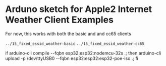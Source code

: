 # Arduno sketch for Apple2 Internet Weather Client Examples

For now, this works with both the basic and and cc65 clients

`../15_fixed_essid_weather-basic`
`../15_fixed_essid_weather-cc65`

if arduino-cli compile --fqbn esp32:esp32:nodemcu-32s .; then arduino-cli upload -p /dev/ttyUSB0 --fqbn esp32:esp32:esp32-poe-iso .; fi
